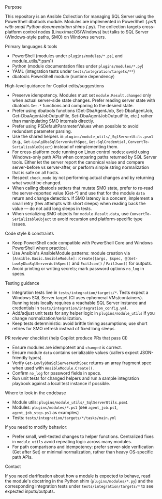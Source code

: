 Purpose

This repository is an Ansible Collection for managing SQL Server using the PowerShell dbatools module. Modules are implemented in PowerShell (*.ps1) with small Python documentation shims (*.py). The collection targets cross-platform control nodes (Linux/macOS/Windows) but talks to SQL Server (Windows-style paths, SMO) on Windows servers.

Primary languages & tools

- PowerShell (modules under `plugins/modules/*.ps1` and module_utils/*.psm1)
- Python (module documentation files under `plugins/modules/*.py`)
- YAML (integration tests under `tests/integration/targets/**`)
- dbatools PowerShell module (runtime dependency)

High-level guidance for Copilot edits/suggestions

- Preserve idempotency. Modules must set `module.Result.changed` only when actual server-side state changes. Prefer reading server state with dbatools `Get-*` functions and comparing to the desired state.
- Prefer using dbatools functions (Get-DbaAgentJob, Set-DbaAgentJob, Get-DbaAgentJobOutputFile, Set-DbaAgentJobOutputFile, etc.) rather than manipulating SMO internals directly.
- Prefer using PSDefaultParameterValues when possible to avoid redundant parameter parsing.
- Use the shared helpers in `plugins/module_utils/_SqlServerUtils.psm1` (e.g., `Get-LowlyDbaSqlServerAuthSpec`, `Get-SqlCredential`, `ConvertTo-SerializableObject`) instead of reimplementing them.
- For cross-platform code running on Linux control nodes: avoid using Windows-only path APIs when comparing paths returned by SQL Server tools. Either let the server report the canonical value and compare server-before vs server-after, or perform simple string normalization that is safe on all hosts.
- Respect `check_mode` by not performing actual changes and by returning what would be changed.
- When calling dbatools setters that mutate SMO state, prefer to re-read the server-reported value (Get-*) and use that for the module `data` return and change detection. If SMO latency is a concern, implement a small retry (few attempts with short sleeps) when reading back the value — do not add long sleeps in tests.
- When serializing SMO objects for `module.Result.data`, use `ConvertTo-SerializableObject` to avoid recursion and platform-specific type issues.

Code style & constraints

- Keep PowerShell code compatible with PowerShell Core and Windows PowerShell where practical.
- Use Ansible's AnsibleModule patterns: module creation via `[Ansible.Basic.AnsibleModule]::Create($args, $spec, @(Get-LowlyDbaSqlServerAuthSpec))` and `ExitJson()` / `FailJson()` for outputs.
- Avoid printing or writing secrets; mark password options `no_log` in specs.

Testing guidance

- Integration tests live in `tests/integration/targets/*`. Tests expect a Windows SQL Server target (CI uses ephemeral VMs/containers). Running tests locally requires a reachable SQL Server instance and credentials in `tests/integration/integration_config.yml`.
- Add/adjust unit tests for any helper logic in `plugins/module_utils` if you change normalization/serialization.
- Keep tests deterministic: avoid brittle timing assumptions; use short retries for SMO refresh instead of fixed long sleeps.

PR reviewer checklist (help Copilot produce PRs that pass CI)

- Ensure modules are idempotent and `changed` is correct.
- Ensure module `data` contains serializable values (callers expect JSON-friendly types).
- Verify `Get-LowlyDbaSqlServerAuthSpec` returns an array fragment spec when used with `AnsibleModule.Create()`.
- Confirm `no_log` for password fields in specs.
- Run unit tests for changed helpers and run a sample integration playbook against a local test instance if possible.

Where to look in the codebase

- Module utils: `plugins/module_utils/_SqlServerUtils.psm1`
- Modules: `plugins/modules/*.ps1` (see `agent_job.ps1`, `agent_job_step.ps1` as examples)
- Tests: `tests/integration/targets/*/tasks/main.yml`

If you need to modify behavior:

- Prefer small, well-tested changes to helper functions. Centralized fixes in `module_utils` avoid repeating logic across many modules.
- For path comparisons and idempotency: prefer server-side verification (Get after Set) or minimal normalization, rather than heavy OS-specific path APIs.

Contact

If you need clarification about how a module is expected to behave, read the module's docstring in the Python shim (`plugins/modules/*.py`) and the corresponding integration tests under `tests/integration/targets/*` to see expected inputs/outputs.
